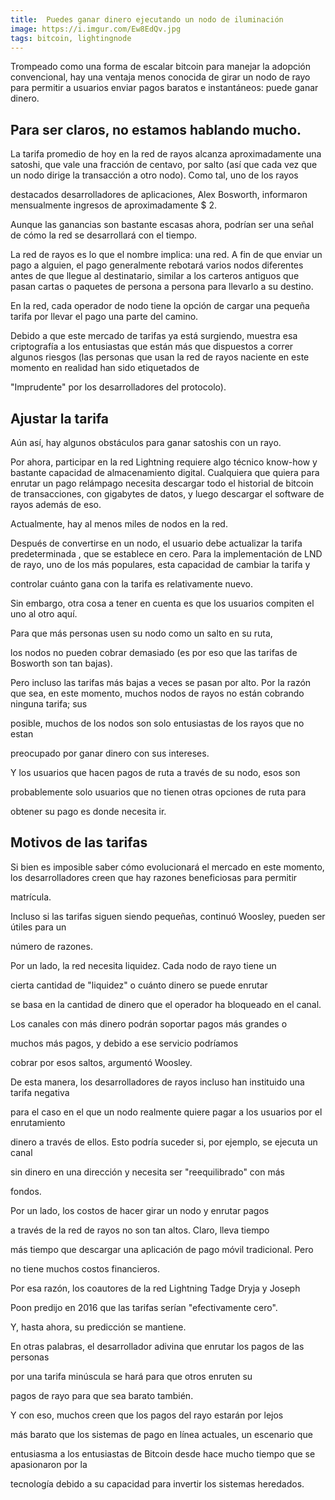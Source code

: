 ```yaml
---
title:  Puedes ganar dinero ejecutando un nodo de iluminación
image: https://i.imgur.com/Ew8EdQv.jpg
tags: bitcoin, lightingnode
---
```

Trompeado como una forma de escalar bitcoin para manejar la adopción convencional, hay una ventaja menos conocida de girar un nodo de rayo para permitir a usuarios  enviar pagos baratos e instantáneos: puede ganar dinero.


<h2>Para ser claros, no estamos hablando mucho.</h2>


La tarifa promedio de hoy en la red de rayos alcanza aproximadamente una satoshi, que vale una fracción de centavo, por salto (así que cada vez que un nodo dirige la transacción a otro nodo). Como tal, uno de los rayos

destacados desarrolladores de aplicaciones, Alex Bosworth, informaron mensualmente ingresos de aproximadamente $ 2.


Aunque las ganancias son bastante escasas ahora, podrían ser una señal de cómo la red se desarrollará con el tiempo.


La red de rayos es lo que el nombre implica: una red. A fin de que enviar un pago a alguien, el pago generalmente rebotará varios nodos diferentes antes de que llegue al destinatario, similar a los carteros antiguos que pasan cartas o paquetes de persona a persona para llevarlo a su destino.


En la red, cada operador de nodo tiene la opción de cargar una pequeña tarifa por llevar el pago una parte del camino.


Debido a que este mercado de tarifas ya está surgiendo, muestra esa criptografía a los entusiastas que están más que dispuestos a correr algunos riesgos (las personas que usan la red de rayos naciente en este momento en realidad han sido etiquetados de 

"Imprudente" por los desarrolladores del protocolo).


<h2>Ajustar la tarifa</h2>


Aún así, hay algunos obstáculos para ganar satoshis con un rayo.


Por ahora, participar en la red Lightning requiere algo técnico know-how y bastante capacidad de almacenamiento digital. Cualquiera que quiera para enrutar un pago relámpago necesita descargar todo el historial de bitcoin de transacciones, con gigabytes de datos, y luego descargar el software de rayos además de eso.


Actualmente, hay al menos miles de nodos en la red.


Después de convertirse en un nodo, el usuario debe actualizar la tarifa predeterminada , que se establece en cero. Para la implementación de LND de rayo, uno de los más populares, esta capacidad de cambiar la tarifa y

controlar cuánto gana con la tarifa es relativamente nuevo.


Sin embargo, otra cosa a tener en cuenta es que los usuarios compiten el uno al otro aquí.


Para que más personas usen su nodo como un salto en su ruta,

los nodos no pueden cobrar demasiado (es por eso que las tarifas de Bosworth son tan bajas).


Pero incluso las tarifas más bajas a veces se pasan por alto. Por la razón que sea, en este momento, muchos nodos de rayos no están cobrando ninguna tarifa; sus

posible, muchos de los nodos son solo entusiastas de los rayos que no estan

preocupado por ganar dinero con sus intereses.


Y los usuarios que hacen pagos de ruta a través de su nodo, esos son

probablemente solo usuarios que no tienen otras opciones de ruta para

obtener su pago es donde necesita ir.


<h2>Motivos de las tarifas </h2>


Si bien es imposible saber cómo evolucionará el mercado en este momento, los desarrolladores creen que hay razones beneficiosas para permitir

matrícula.


Incluso si las tarifas siguen siendo pequeñas, continuó Woosley, pueden ser útiles para un

número de razones.


Por un lado, la red necesita liquidez. Cada nodo de rayo tiene un

cierta cantidad de "liquidez" o cuánto dinero se puede enrutar

se basa en la cantidad de dinero que el operador ha bloqueado en el canal.


Los canales con más dinero podrán soportar pagos más grandes o

muchos más pagos, y debido a ese servicio podríamos

cobrar por esos saltos, argumentó Woosley.


De esta manera, los desarrolladores de rayos incluso han instituido una tarifa negativa

para el caso en el que un nodo realmente quiere pagar a los usuarios por el enrutamiento

dinero a través de ellos. Esto podría suceder si, por ejemplo, se ejecuta un canal

sin dinero en una dirección y necesita ser "reequilibrado" con más

fondos.



Por un lado, los costos de hacer girar un nodo y enrutar pagos

a través de la red de rayos no son tan altos. Claro, lleva tiempo

más tiempo que descargar una aplicación de pago móvil tradicional. Pero

no tiene muchos costos financieros.


Por esa razón, los coautores de la red Lightning Tadge Dryja y Joseph

Poon predijo en 2016 que las tarifas serían "efectivamente cero".

Y, hasta ahora, su predicción se mantiene.


En otras palabras, el desarrollador adivina que enrutar los pagos de las personas

por una tarifa minúscula se hará para que otros enruten su

pagos de rayo para que sea barato también.


Y con eso, muchos creen que los pagos del rayo estarán por lejos

más barato que los sistemas de pago en línea actuales, un escenario que

entusiasma a los entusiastas de Bitcoin desde hace mucho tiempo que se apasionaron por la

tecnología debido a su capacidad para invertir los sistemas heredados.
